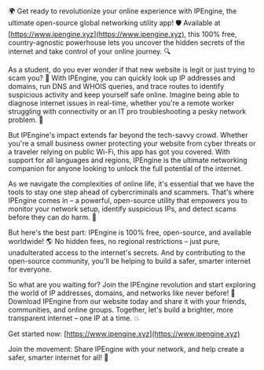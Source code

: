 🌍 Get ready to revolutionize your online experience with IPEngine, the ultimate open-source global networking utility app! 🛡️ Available at [https://www.ipengine.xyz](https://www.ipengine.xyz), this 100% free, country-agnostic powerhouse lets you uncover the hidden secrets of the internet and take control of your online journey. 🔍

As a student, do you ever wonder if that new website is legit or just trying to scam you? 🤔 With IPEngine, you can quickly look up IP addresses and domains, run DNS and WHOIS queries, and trace routes to identify suspicious activity and keep yourself safe online. Imagine being able to diagnose internet issues in real-time, whether you're a remote worker struggling with connectivity or an IT pro troubleshooting a pesky network problem. 📡

But IPEngine's impact extends far beyond the tech-savvy crowd. Whether you're a small business owner protecting your website from cyber threats or a traveler relying on public Wi-Fi, this app has got you covered. With support for all languages and regions, IPEngine is the ultimate networking companion for anyone looking to unlock the full potential of the internet.

As we navigate the complexities of online life, it's essential that we have the tools to stay one step ahead of cybercriminals and scammers. That's where IPEngine comes in – a powerful, open-source utility that empowers you to monitor your network setup, identify suspicious IPs, and detect scams before they can do harm. 💪

But here's the best part: IPEngine is 100% free, open-source, and available worldwide! 🌎 No hidden fees, no regional restrictions – just pure, unadulterated access to the internet's secrets. And by contributing to the open-source community, you'll be helping to build a safer, smarter internet for everyone.

So what are you waiting for? Join the IPEngine revolution and start exploring the world of IP addresses, domains, and networks like never before! 🚀 Download IPEngine from our website today and share it with your friends, communities, and online groups. Together, let's build a brighter, more transparent internet – one IP at a time. 💥

Get started now: [https://www.ipengine.xyz](https://www.ipengine.xyz)

Join the movement: Share IPEngine with your network, and help create a safer, smarter internet for all! 🌟
